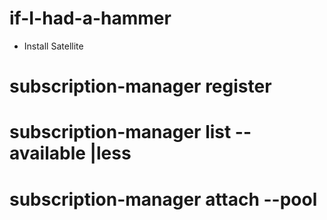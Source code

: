 # if-I-had-a-hammer

* Install Satellite 

# subscription-manager register

# subscription-manager list --available |less

# subscription-manager attach --pool <pool-id>

